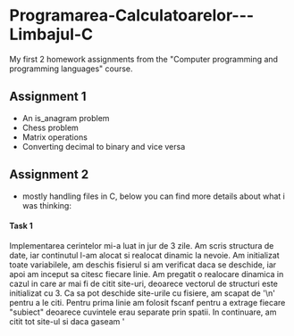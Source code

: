 # Programarea-Calculatoarelor---Limbajul-C

My first 2 homework assignments from the "Computer programming and programming languages" course.

## Assignment 1
* An is_anagram problem
* Chess problem
* Matrix operations
* Converting decimal to binary and vice versa

## Assignment 2
* mostly handling files in C, below you can find more details about what i was thinking:

#### Task 1
Implementarea cerintelor mi-a luat in jur de 3 zile.
Am scris structura de date, iar continutul l-am alocat si realocat dinamic la nevoie.
Am initializat toate variabilele, am deschis fisierul si am verificat daca se deschide, 
iar apoi am inceput sa citesc fiecare linie. Am pregatit o realocare dinamica in cazul
in care ar mai fi de citit site-uri, deoarece vectorul de structuri este initializat
cu 3. Ca sa pot deschide site-urile cu fisiere, am scapat de '\n' pentru a le citi.
Pentru prima linie am folosit fscanf pentru a extrage fiecare "subiect" deoarece cuvintele erau separate prin spatii. In continuare, am citit tot site-ul si daca gaseam '<title>', eliminam tag-urile ca sa introduc titlul in structura, la fel si la continut. Cand gaseam '<p', daca pe acea linie gaseam si '<//p>', doar copiam acea linie in structura, insa daca nu era atribui lui ok valoarea 1 ca sa stiu ca inca ma aflu in continut si sa copiez in continuare in structura. Am inchis de fiecare data fisierele, am afisat ce a trebuit si am eliberat memoria alocata dinamic.

#### Task 2
Implementarea cerintelor mi-a luat in jur de 2 zile.
Am copiat ce am scris la task 1, iar in plus am luat un p care afla dimensiunea maxima
a continutului, pentru o alocare dinamica ulterioara. Am citit cu fgets ca sa se
opreasca citirea la '\n' si fiecare cuvant l-am retinut intr-un vector sir de
caractere. Am luat alt vector de structuri de date in care am retinut site-urile
in care se gaseau cuvintele, iar apoi folosind functia sortare am sortat
site-urile in functie de criteriile cerute. Pe langa functia sortare, am mai
implementat o functie de comparare, ceruta de enunt, dar si o functie de
interschimbare pentru variabile de tip int si una pentru variabile de tip char.
La sfarsit am eliberat memoria alocata dinamic.
